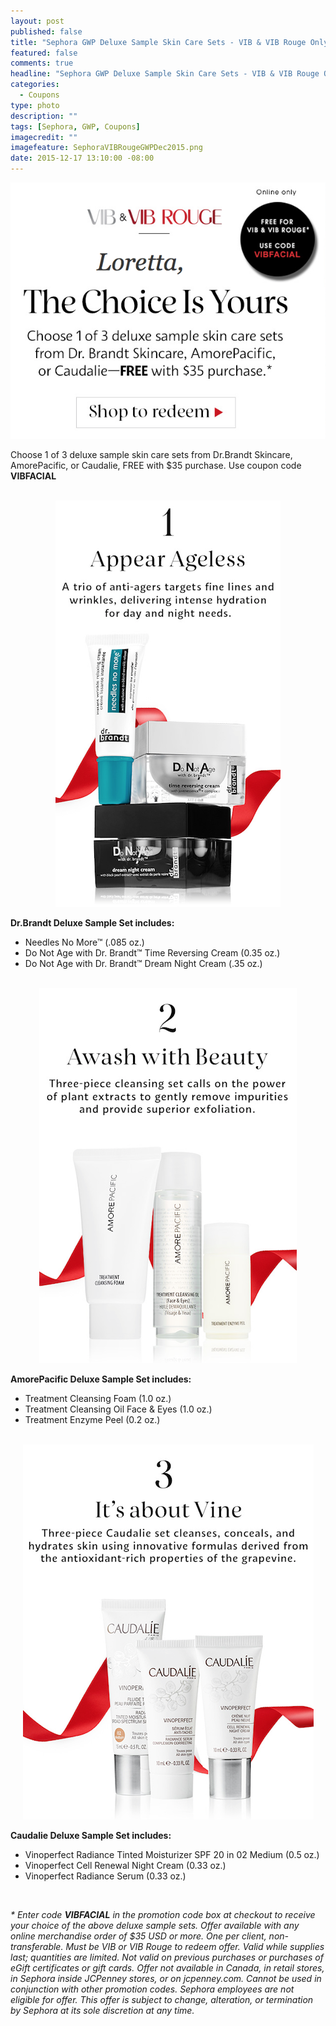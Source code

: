 ```yaml
---
layout: post
published: false
title: "Sephora GWP Deluxe Sample Skin Care Sets - VIB & VIB Rouge Only"
featured: false
comments: true
headline: "Sephora GWP Deluxe Sample Skin Care Sets - VIB & VIB Rouge Only"
categories: 
  - Coupons
type: photo
description: ""
tags: [Sephora, GWP, Coupons]
imagecredit: ""
imagefeature: SephoraVIBRougeGWPDec2015.png
date: 2015-12-17 13:10:00 -08:00
---
```


<center><a href="http://www.sephora.com" target="_blank">
<img src="/images/SephoraVIBRougeGWPDec2015.png" border="0" style="border:none;max-width:100%;" alt="Sephora GWP Deluxe Sample Skin Care Sets - VIB & VIB Rouge Only" />
</a></center>

<p>Choose 1 of 3 deluxe sample skin care sets from Dr.Brandt Skincare, AmorePacific, or Caudalie, FREE with $35 purchase. Use coupon code <b>VIBFACIAL</b></p>

<br>

<center><a href="http://www.sephora.com" target="_blank">
<img src="/images/SephoraVIBRougeGWPDec20151.png" border="0" style="border:none;max-width:100%;" alt="Sephora Flowerbomb GWP - VIB & VIB Rouge Only" />
</a></center>

<p><b>Dr.Brandt Deluxe Sample Set includes:</b></p>
<ul>
<li>Needles No More™ (.085 oz.)</li>
<li>Do Not Age with Dr. Brandt™ Time Reversing Cream (0.35 oz.)</li>
<li>Do Not Age with Dr. Brandt™ Dream Night Cream (.35 oz.)</li>
</ul>

<br>

<center><a href="http://www.sephora.com" target="_blank">
<img src="/images/SephoraVIBRougeGWPDec20152.png" border="0" style="border:none;max-width:100%;" alt="Sephora Flowerbomb GWP - VIB & VIB Rouge Only" />
</a></center>

<p><b>AmorePacific Deluxe Sample Set includes:</b></p>
<ul>
<li>Treatment Cleansing Foam (1.0 oz.)</li>
<li>Treatment Cleansing Oil Face & Eyes (1.0 oz.)</li>
<li>Treatment Enzyme Peel (0.2 oz.)</li>
</ul>

<br>

<center><a href="http://www.sephora.com" target="_blank">
<img src="/images/SephoraVIBRougeGWPDec20153.png" border="0" style="border:none;max-width:100%;" alt="Sephora Flowerbomb GWP - VIB & VIB Rouge Only" />
</a></center>

<p><b>Caudalie Deluxe Sample Set includes:</b></p>
<ul>
<li>Vinoperfect Radiance Tinted Moisturizer SPF 20 in 02 Medium (0.5 oz.)</li>
<li>Vinoperfect Cell Renewal Night Cream (0.33 oz.)</li>
<li>Vinoperfect Radiance Serum (0.33 oz.)</li>
</ul>

<br>

<i>* Enter code <b>VIBFACIAL</b> in the promotion code box at checkout to receive your choice of the above deluxe sample sets. Offer available with any online merchandise order of $35 USD or more. One per client, non-transferable. Must be VIB or VIB Rouge to redeem offer. Valid while supplies last; quantities are limited. Not valid on previous purchases or purchases of eGift certificates or gift cards. Offer not available in Canada, in retail stores, in Sephora inside JCPenney stores, or on jcpenney.com. Cannot be used in conjunction with other promotion codes. Sephora employees are not eligible for offer. This offer is subject to change, alteration, or termination by Sephora at its sole discretion at any time.</i>

